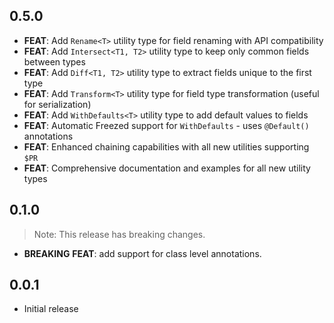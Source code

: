 ## 0.5.0

- **FEAT**: Add `Rename<T>` utility type for field renaming with API compatibility
- **FEAT**: Add `Intersect<T1, T2>` utility type to keep only common fields between types
- **FEAT**: Add `Diff<T1, T2>` utility type to extract fields unique to the first type
- **FEAT**: Add `Transform<T>` utility type for field type transformation (useful for serialization)
- **FEAT**: Add `WithDefaults<T>` utility type to add default values to fields
- **FEAT**: Automatic Freezed support for `WithDefaults` - uses `@Default()` annotations
- **FEAT**: Enhanced chaining capabilities with all new utilities supporting `$PR`
- **FEAT**: Comprehensive documentation and examples for all new utility types

## 0.1.0

> Note: This release has breaking changes.

 - **BREAKING** **FEAT**: add support for class level annotations.

## 0.0.1

 - Initial release
